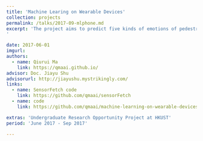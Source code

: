 ```yaml
---
title: 'Machine Learing on Wearable Devices'
collection: projects
permalink: /talks/2017-09-mlphone.md
excerpt: 'The project aims to predict five kinds of emotions of pedestrains from sensory data of cellphones. The following procedures were performed: I developed an Android Mobile App SensorFetch to record sensory data; A total of 30 pedestrians were recruited to walk with cellphones in hand under induced emotions; I regressed sensory data onto emotion labels that pedestrians reported. The results demonstrated a weak correlation and required further measures to accurately capture pedestrian emotionals.
'

date: 2017-06-01
imgurl:
authors:
  - name: Qiurui Ma
    link: https://qmaai.github.io/
advisor: Doc. Jiayu Shu
advisorurl: http://jiayushu.mystrikingly.com/
links:
  - name: SensorFetch code
    link: https://github.com/qmaai/sensorFetch
  - name: code
    link: https://github.com/qmaai/machine-learning-on-wearable-devices

extras: 'Undergraduate Research Opportunity Project at HKUST'
period: 'June 2017 - Sep 2017'

---
```

